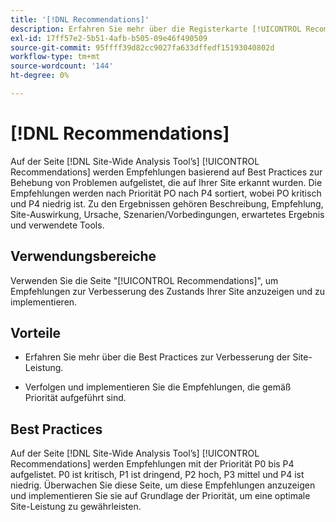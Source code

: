 ```yaml
---
title: '[!DNL Recommendations]'
description: Erfahren Sie mehr über die Registerkarte [!UICONTROL Recommendations] in der  [!DNL Site-Wide Analysis Tool], wann sie verwendet werden soll, ihre Vorteile und Best Practices.
exl-id: 17ff57e2-5b51-4afb-b505-09e46f490509
source-git-commit: 95ffff39d82cc9027fa633dffedf15193040802d
workflow-type: tm+mt
source-wordcount: '144'
ht-degree: 0%

---
```


# [!DNL Recommendations]

Auf der Seite [!DNL Site-Wide Analysis Tool’s] [!UICONTROL Recommendations] werden Empfehlungen basierend auf Best Practices zur Behebung von Problemen aufgelistet, die auf Ihrer Site erkannt wurden. Die Empfehlungen werden nach Priorität PO nach P4 sortiert, wobei PO kritisch und P4 niedrig ist. Zu den Ergebnissen gehören Beschreibung, Empfehlung, Site-Auswirkung, Ursache, Szenarien/Vorbedingungen, erwartetes Ergebnis und verwendete Tools.

## Verwendungsbereiche

Verwenden Sie die Seite &quot;[!UICONTROL Recommendations]&quot;, um Empfehlungen zur Verbesserung des Zustands Ihrer Site anzuzeigen und zu implementieren.

## Vorteile

* Erfahren Sie mehr über die Best Practices zur Verbesserung der Site-Leistung.

* Verfolgen und implementieren Sie die Empfehlungen, die gemäß Priorität aufgeführt sind.

## Best Practices

Auf der Seite [!DNL Site-Wide Analysis Tool’s] [!UICONTROL Recommendations] werden Empfehlungen mit der Priorität P0 bis P4 aufgelistet. P0 ist kritisch, P1 ist dringend, P2 hoch, P3 mittel und P4 ist niedrig. Überwachen Sie diese Seite, um diese Empfehlungen anzuzeigen und implementieren Sie sie auf Grundlage der Priorität, um eine optimale Site-Leistung zu gewährleisten.
